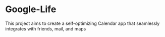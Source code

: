 Google-Life
===========

This project aims to create a self-optimizing Calendar app that seamlessly integrates with friends, mail, and maps
